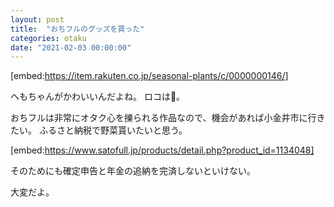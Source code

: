 ```yaml
---
layout: post
title:  "おちフルのグッズを買った"
categories: otaku
date: "2021-02-03 00:00:00"
---
```


[embed:https://item.rakuten.co.jp/seasonal-plants/c/0000000146/]

へもちゃんがかわいいんだよね。
ロコは🥦。

おちフルは非常にオタク心を擽られる作品なので、機会があれば小金井市に行きたい。
ふるさと納税で野菜貰いたいと思う。

[embed:https://www.satofull.jp/products/detail.php?product_id=1134048]

そのためにも確定申告と年金の追納を完済しないといけない。

大変だよ。

